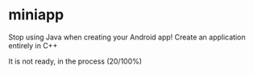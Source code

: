# miniapp
Stop using Java when creating your Android app! Create an application entirely in C++

It is not ready, in the process (20/100%)
